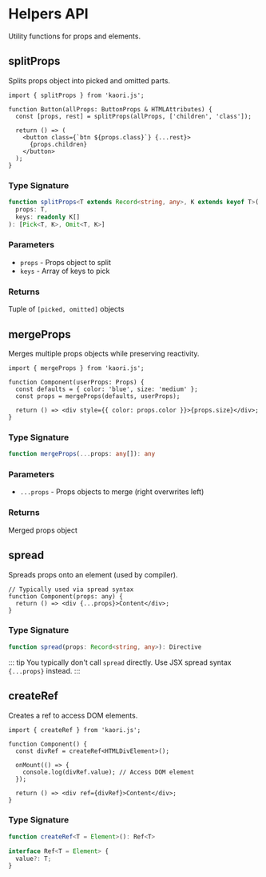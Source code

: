 # Helpers API

Utility functions for props and elements.

## splitProps

Splits props object into picked and omitted parts.

```tsx
import { splitProps } from 'kaori.js';

function Button(allProps: ButtonProps & HTMLAttributes) {
  const [props, rest] = splitProps(allProps, ['children', 'class']);

  return () => (
    <button class={`btn ${props.class}`} {...rest}>
      {props.children}
    </button>
  );
}
```

### Type Signature

```ts
function splitProps<T extends Record<string, any>, K extends keyof T>(
  props: T,
  keys: readonly K[]
): [Pick<T, K>, Omit<T, K>]
```

### Parameters

- `props` - Props object to split
- `keys` - Array of keys to pick

### Returns

Tuple of `[picked, omitted]` objects

## mergeProps

Merges multiple props objects while preserving reactivity.

```tsx
import { mergeProps } from 'kaori.js';

function Component(userProps: Props) {
  const defaults = { color: 'blue', size: 'medium' };
  const props = mergeProps(defaults, userProps);

  return () => <div style={{ color: props.color }}>{props.size}</div>;
}
```

### Type Signature

```ts
function mergeProps(...props: any[]): any
```

### Parameters

- `...props` - Props objects to merge (right overwrites left)

### Returns

Merged props object

## spread

Spreads props onto an element (used by compiler).

```tsx
// Typically used via spread syntax
function Component(props: any) {
  return () => <div {...props}>Content</div>;
}
```

### Type Signature

```ts
function spread(props: Record<string, any>): Directive
```

::: tip
You typically don't call `spread` directly. Use JSX spread syntax `{...props}` instead.
:::

## createRef

Creates a ref to access DOM elements.

```tsx
import { createRef } from 'kaori.js';

function Component() {
  const divRef = createRef<HTMLDivElement>();

  onMount(() => {
    console.log(divRef.value); // Access DOM element
  });

  return () => <div ref={divRef}>Content</div>;
}
```

### Type Signature

```ts
function createRef<T = Element>(): Ref<T>

interface Ref<T = Element> {
  value?: T;
}
```
